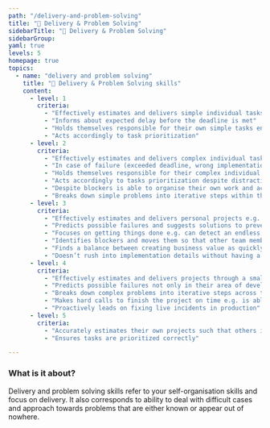 ```yaml
---
path: "/delivery-and-problem-solving"
title: "🚢 Delivery & Problem Solving"
sidebarTitle: "🚢 Delivery & Problem Solving"
sidebarGroup:
yaml: true
levels: 5
homepage: true
topics:
  - name: "delivery and problem solving"
    title: "🚢 Delivery & Problem Solving skills"
    content:
      - level: 1
        criteria:
          - "Effectively estimates and delivers simple individual tasks"
          - "Informs about expected delay before the deadline is met"
          - "Holds themselves responsible for their own simple tasks end-to-end (at each phase of delivery - from design, through implementation to production deploy)"
          - "Acts accordingly to task prioritization"
      - level: 2
        criteria:
          - "Effectively estimates and delivers complex individual tasks"
          - "In case of failure (exceeded deadline, wrong implementation etc.) is able to come up with recovery plan i.e. takes actions to fix issues that already took place"
          - "Holds themselves responsible for their complex individual tasks end-to-end (at each phase of delivery - from design, through implementation to production deploy)"
          - "Acts accordingly to tasks prioritization despite distractions e.g. focuses on most important deliverables at a time and doesn’t get distracted by irrelevant tasks that popped up unexpectedly"
          - "Despite blockers is able to organise their own work and actively attempts to remove blockers with help of other team members"
          - "Breaks down simple problems into iterative steps within their domain - e.g. BE developer is given a complex task and breaks it down into 3 smaller BE tasks"
      - level: 3
        criteria:
          - "Effectively estimates and delivers personal projects e.g. holds responsibility for FE part of the app as the only FE developer in the team"
          - "Predicts possible failures and suggests solutions to prevent these from happening"
          - "Focuses on getting things done e.g. can detect an endless going discussion and take actions to eventually make a decision"
          - "Identifies blockers and moves them so that other team members become unblocked"
          - "Finds a balance between creating business value as quickly as possible and keeping sight of stability and longer-term quality"
          - "Doesn’t rush into implementation details without having a shared understanding of the overall goal"
      - level: 4
        criteria:
          - "Effectively estimates and delivers projects through a small team e.g. is responsible for a small team of devs within their department, like an iOS dev being responsible for work of other 3 iOS devs in the project"
          - "Predicts possible failures not only in their area of development but other teammates as well"
          - "Breaks down complex problems into iterative steps across the team - e.g. BE dev is given a complex task and breaks it down into smaller tasks for BE, FE and mobile dev; complex features"
          - "Makes hard calls to finish the project on time e.g. is able to choose best solutions in difficult circumstances"
          - "Proactively leads on fixing live incidents in production"
      - level: 5
        criteria:
          - "Accurately estimates their own projects such that others in the organization can depend on them e.g. acts as a consultant for other organization’s members in terms of estimations, delivery etc."
          - "Ensures tasks are prioritized correctly"

---
```


### What is it about?
Delivery and problem solving skills refer to your self-organisation skills and focus on delivery. It also corresponds to ability to deal with difficult cases and approach towards problems that are either known or appear out of nowhere.

